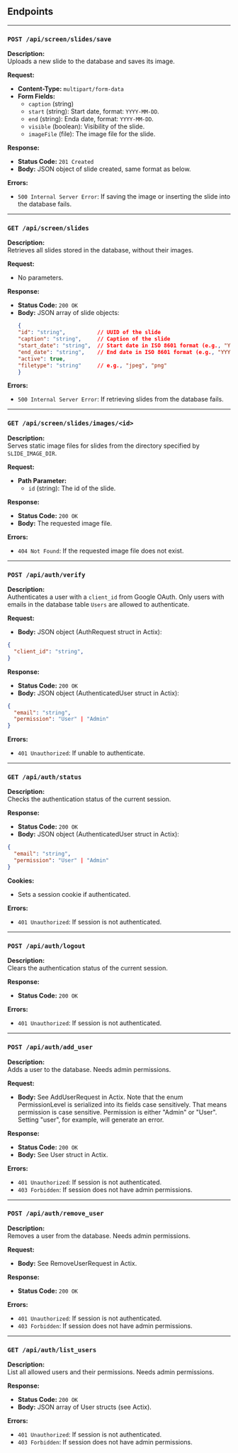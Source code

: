 ## Endpoints

---
### `POST /api/screen/slides/save`

**Description:**  
Uploads a new slide to the database and saves its image.

**Request:**  
- **Content-Type:** `multipart/form-data`
- **Form Fields:**
  - `caption` (string)
  - `start` (string): Start date, format: `YYYY-MM-DD`.
  - `end` (string): Enda date, format: `YYYY-MM-DD`.
  - `visible` (boolean): Visibility of the slide.
  - `imageFile` (file): The image file for the slide.

**Response:**  
- **Status Code:** `201 Created`
- **Body:** JSON object of slide created, same format as below.

**Errors:**  
- `500 Internal Server Error`: If saving the image or inserting the slide into the database fails.

---

### `GET /api/screen/slides`

**Description:**  
Retrieves all slides stored in the database, without their images.

**Request:**  
- No parameters.

**Response:**  
- **Status Code:** `200 OK`
- **Body:** JSON array of slide objects:
    ```json
  {
    "id": "string",          // UUID of the slide
    "caption": "string",     // Caption of the slide
    "start_date": "string",  // Start date in ISO 8601 format (e.g., "YYYY-MM-DDTHH:MM:SS")
    "end_date": "string",    // End date in ISO 8601 format (e.g., "YYYY-MM-DDTHH:MM:SS")
    "active": true,          
    "filetype": "string"     // e.g., "jpeg", "png"
  }
    ```

**Errors:**  
- `500 Internal Server Error`: If retrieving slides from the database fails.

---

### `GET /api/screen/slides/images/<id>`

**Description:**  
Serves static image files for slides from the directory specified by `SLIDE_IMAGE_DIR`.

**Request:**  
- **Path Parameter:**
  - `id` (string): The id of the slide.

**Response:**  
- **Status Code:** `200 OK`
- **Body:** The requested image file.

**Errors:**  
- `404 Not Found`: If the requested image file does not exist.

---
### `POST /api/auth/verify`

**Description:**  
Authenticates a user with a `client_id` from Google OAuth. Only users with emails in the database table `Users` are allowed to authenticate.

**Request:**  
- **Body:** JSON object (AuthRequest struct in Actix):
```json
{
  "client_id": "string",
}
```

**Response:**  
- **Status Code:** `200 OK`
- **Body:** JSON object (AuthenticatedUser struct in Actix):
```json
{
  "email": "string",
  "permission": "User" | "Admin"
}
```

**Errors:**  
- `401 Unauthorized`: If unable to authenticate.

---
### `GET /api/auth/status`

**Description:**  
Checks the authentication status of the current session.

**Response:**  
- **Status Code:** `200 OK`
- **Body:** JSON object (AuthenticatedUser struct in Actix):
```json
{
  "email": "string",
  "permission": "User" | "Admin"
}
```
**Cookies:**
- Sets a session cookie if authenticated.


**Errors:**  
- `401 Unauthorized`: If session is not authenticated.

---
### `POST /api/auth/logout`

**Description:**  
Clears the authentication status of the current session.

**Response:**  
- **Status Code:** `200 OK`

**Errors:**  
- `401 Unauthorized`: If session is not authenticated.

---
### `POST /api/auth/add_user`

**Description:**  
Adds a user to the database. Needs admin permissions.

**Request:**
- **Body:** See AddUserRequest in Actix. Note that the enum PermissionLevel is serialized into its fields case sensitively. That means permission is case sensitive. Permission is either "Admin" or "User". Setting "user", for example, will generate an error. 

**Response:**  
- **Status Code:** `200 OK`
- **Body:** See User struct in Actix.

**Errors:**  
- `401 Unauthorized`: If session is not authenticated.
- `403 Forbidden`: If session does not have admin permissions.

---
### `POST /api/auth/remove_user`

**Description:**  
Removes a user from the database. Needs admin permissions.

**Request:**
- **Body:** See RemoveUserRequest in Actix.

**Response:**  
- **Status Code:** `200 OK`

**Errors:**  
- `401 Unauthorized`: If session is not authenticated.
- `403 Forbidden`: If session does not have admin permissions.

---
### `GET /api/auth/list_users`

**Description:**  
List all allowed users and their permissions. Needs admin permissions.

**Response:**  
- **Status Code:** `200 OK`
- **Body:** JSON array of User structs (see Actix).

**Errors:**  
- `401 Unauthorized`: If session is not authenticated.
- `403 Forbidden`: If session does not have admin permissions.

